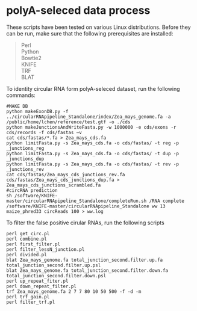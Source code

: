 polyA-seleced data process
===========================
These scripts have been tested on various Linux distributions. Before they can be run, make sure that the following prerequisites are installed:
>Perl  
>Python  
>Bowtie2  
>KNIFE  
>TRF  
>BLAT  

To identity circular RNA form polyA-seleced dataset, run the following commands:
```
#MAKE DB
python makeExonDB.py -f ../circularRNApipeline_Standalone/index/Zea_mays_genome.fa -a /public/home/lchen/reference/test.gtf -o ./cds
python makeJunctionsAndWriteFasta.py -w 1000000 -e cds/exons -r cds/records -f cds/fastas –v
cat cds/fastas/*.fa > Zea_mays_cds.fa
python limitFasta.py -s Zea_mays_cds.fa -o cds/fastas/ -t reg -p _junctions_reg
python limitFasta.py -s Zea_mays_cds.fa -o cds/fastas/ -t dup -p _junctions_dup
python limitFasta.py -s Zea_mays_cds.fa -o cds/fastas/ -t rev -p _junctions_rev
cat cds/fastas/Zea_mays_cds_junctions_rev.fa cds/fastas/Zea_mays_cds_junctions_dup.fa > Zea_mays_cds_junctions_scrambled.fa
#circRNA prediction
sh /software/KNIFE-master/circularRNApipeline_Standalone/completeRun.sh /RNA complete /software/KNIFE-master/circularRNApipeline_Standalone ww 13 maize_phred33 circReads 100 > ww.log
```

To filter the false positive cirular RNAs, run the following scripts 
```
perl get_circ.pl
perl combine.pl
perl first_filter.pl
perl filter_lessN_junction.pl
perl divided.pl
blat Zea_mays_genome.fa total_junction_second.filter.up.fa total_junction_second.filter.up.psl
blat Zea_mays_genome.fa total_junction_second.filter.down.fa total_junction_second.filter.down.psl
perl up_repeat_fiter.pl
perl down_repeat_filter.pl
trf Zea_mays_genome.fa 2 7 7 80 10 50 500 -f -d -m
perl trf_gain.pl
perl filter_trf.pl
```

